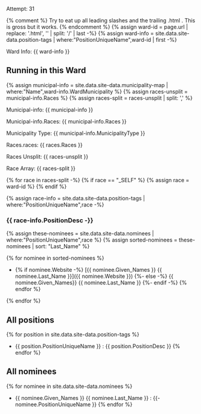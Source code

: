 ---
---

Attempt: 31

{% comment %}
Try to eat up all leading slashes and the trailing .html . 
This is gross but it works.
{% endcomment %}
{% assign ward-id = page.url | replace: '.html', '' | split: '/' | last -%}
{% assign ward-info = site.data.site-data.position-tags |
where:"PositionUniqueName",ward-id | first -%}

Ward Info: {{ ward-info }}

## Running in this Ward

{% assign municipal-info = site.data.site-data.municipality-map |
where:"Name",ward-info.WardMunicipality %}
{% assign races-unsplit = municipal-info.Races %}
{% assign races-split = races-unsplit | split: ',' %}

Municipal-info: {{ municipal-info }} 

Municipal-info.Races: {{ municipal-info.Races }}

Municipality Type: {{ municipal-info.MunicipalityType }}

Races.races: {{ races.Races }}

Races Unsplit: {{ races-unsplit }}

Race Array: {{ races-split }}

{% for race in races-split -%}
  {% if race == "_SELF" %}
    {% assign race = ward-id %}
  {% endif %}
  
  {% assign race-info = site.data.site-data.position-tags |
  where:"PositionUniqueName",race -%}

  ### {{ race-info.PositionDesc -}}
  
  {% assign these-nominees = site.data.site-data.nominees 
    | where:"PositionUniqueName",race %}
  {% assign sorted-nominees = these-nominees | sort: "Last_Name" %}

  {% for nominee in sorted-nominees %}
- {% if nominee.Website -%}
    [{{ nominee.Given_Names }} 
      {{ nominee.Last_Name }}]({{ nominee.Website }})
    {%- else -%}
      {{ nominee.Given_Names}} {{ nominee.Last_Name }}
    {%- endif -%}
  {% endfor %}

{% endfor %}


## All positions

{% for position in site.data.site-data.position-tags %}
- {{ position.PositionUniqueName }} : {{ position.PositionDesc }}
{% endfor %}

## All nominees 

{% for nominee in site.data.site-data.nominees %}
- {{ nominee.Given_Names }} {{ nominee.Last_Name }} : 
  {{- nominee.PositionUniqueName }}
{% endfor %}
